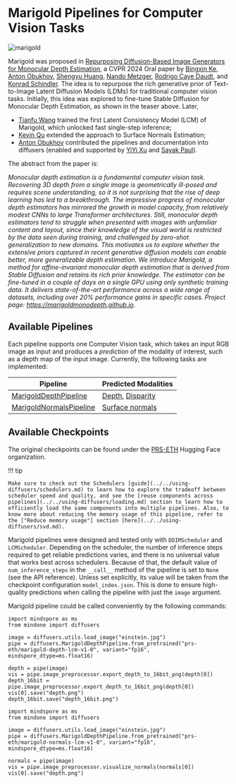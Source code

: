 <!--Copyright 2024 Marigold authors and The HuggingFace Team. All rights reserved.

Licensed under the Apache License, Version 2.0 (the "License"); you may not use this file except in compliance with
the License. You may obtain a copy of the License at

http://www.apache.org/licenses/LICENSE-2.0

Unless required by applicable law or agreed to in writing, software distributed under the License is distributed on
an "AS IS" BASIS, WITHOUT WARRANTIES OR CONDITIONS OF ANY KIND, either express or implied. See the License for the
specific language governing permissions and limitations under the License.
-->

# Marigold Pipelines for Computer Vision Tasks

![marigold](https://marigoldmonodepth.github.io/images/teaser_collage_compressed.jpg)

Marigold was proposed in [Repurposing Diffusion-Based Image Generators for Monocular Depth Estimation](https://huggingface.co/papers/2312.02145), a CVPR 2024 Oral paper by [Bingxin Ke](http://www.kebingxin.com/), [Anton Obukhov](https://www.obukhov.ai/), [Shengyu Huang](https://shengyuh.github.io/), [Nando Metzger](https://nandometzger.github.io/), [Rodrigo Caye Daudt](https://rcdaudt.github.io/), and [Konrad Schindler](https://scholar.google.com/citations?user=FZuNgqIAAAAJ&hl=en).
The idea is to repurpose the rich generative prior of Text-to-Image Latent Diffusion Models (LDMs) for traditional computer vision tasks.
Initially, this idea was explored to fine-tune Stable Diffusion for Monocular Depth Estimation, as shown in the teaser above.
Later,
- [Tianfu Wang](https://tianfwang.github.io/) trained the first Latent Consistency Model (LCM) of Marigold, which unlocked fast single-step inference;
- [Kevin Qu](https://www.linkedin.com/in/kevin-qu-b3417621b/?locale=en_US) extended the approach to Surface Normals Estimation;
- [Anton Obukhov](https://www.obukhov.ai/) contributed the pipelines and documentation into diffusers (enabled and supported by [YiYi Xu](https://yiyixuxu.github.io/) and [Sayak Paul](https://sayak.dev/)).

The abstract from the paper is:

*Monocular depth estimation is a fundamental computer vision task. Recovering 3D depth from a single image is geometrically ill-posed and requires scene understanding, so it is not surprising that the rise of deep learning has led to a breakthrough. The impressive progress of monocular depth estimators has mirrored the growth in model capacity, from relatively modest CNNs to large Transformer architectures. Still, monocular depth estimators tend to struggle when presented with images with unfamiliar content and layout, since their knowledge of the visual world is restricted by the data seen during training, and challenged by zero-shot generalization to new domains. This motivates us to explore whether the extensive priors captured in recent generative diffusion models can enable better, more generalizable depth estimation. We introduce Marigold, a method for affine-invariant monocular depth estimation that is derived from Stable Diffusion and retains its rich prior knowledge. The estimator can be fine-tuned in a couple of days on a single GPU using only synthetic training data. It delivers state-of-the-art performance across a wide range of datasets, including over 20% performance gains in specific cases. Project page: https://marigoldmonodepth.github.io.*

## Available Pipelines

Each pipeline supports one Computer Vision task, which takes an input RGB image as input and produces a *prediction* of the modality of interest, such as a depth map of the input image.
Currently, the following tasks are implemented:

| Pipeline                                                                                                                                    | Predicted Modalities                                                                                             |
|---------------------------------------------------------------------------------------------------------------------------------------------|------------------------------------------------------------------------------------------------------------------|
| [MarigoldDepthPipeline](https://github.com/mindspore-lab/mindone/tree/master/mindone/diffusers/pipelines/marigold/pipeline_marigold_depth.py)     | [Depth](https://en.wikipedia.org/wiki/Depth_map), [Disparity](https://en.wikipedia.org/wiki/Binocular_disparity) |
| [MarigoldNormalsPipeline](https://github.com/mindspore-lab/mindone/tree/master/mindone/diffusers/pipelines/marigold/pipeline_marigold_normals.py) | [Surface normals](https://en.wikipedia.org/wiki/Normal_mapping)                                                  |


## Available Checkpoints

The original checkpoints can be found under the [PRS-ETH](https://huggingface.co/prs-eth/) Hugging Face organization.

!!! tip

    Make sure to check out the Schedulers [guide](../../using-diffusers/schedulers.md) to learn how to explore the tradeoff between scheduler speed and quality, and see the [reuse components across pipelines](../../using-diffusers/loading.md) section to learn how to efficiently load the same components into multiple pipelines. Also, to know more about reducing the memory usage of this pipeline, refer to the ["Reduce memory usage"] section [here](../../using-diffusers/svd.md).


<Tip warning={true}>

Marigold pipelines were designed and tested only with `DDIMScheduler` and `LCMScheduler`.
Depending on the scheduler, the number of inference steps required to get reliable predictions varies, and there is no universal value that works best across schedulers.
Because of that, the default value of `num_inference_steps` in the `__call__` method of the pipeline is set to `None` (see the API reference).
Unless set explicitly, its value will be taken from the checkpoint configuration `model_index.json`.
This is done to ensure high-quality predictions when calling the pipeline with just the `image` argument.

</Tip>

Marigold pipeline could be called conveniently by the following commands:

````
import mindspore as ms
from mindone import diffusers

image = diffusers.utils.load_image("einstein.jpg")
pipe = diffusers.MarigoldDepthPipeline.from_pretrained("prs-eth/marigold-depth-lcm-v1-0", variant="fp16", mindspore_dtype=ms.float16)

depth = pipe(image)
vis = pipe.image_preprocessor.export_depth_to_16bit_png(depth[0])
depth_16bit = pipe.image_preprocessor.export_depth_to_16bit_png(depth[0])
vis[0].save("depth.png")
depth_16bit.save("depth_16bit.png")
````

````
import mindspore as ms
from mindone import diffusers

image = diffusers.utils.load_image("einstein.jpg")
pipe = diffusers.MarigoldDepthPipeline.from_pretrained("prs-eth/marigold-normals-lcm-v1-0", variant="fp16", mindspore_dtype=ms.float16)

normals = pipe(image)
vis = pipe.image_preprocessor.visualize_normals(normals[0])
vis[0].save("depth.png")
````

[//]: # (::: mindone.diffusers.MarigoldDepthPipeline)

[//]: # (	members:)

[//]: # (		- all)

[//]: # (		- __call__)

[//]: # ()
[//]: # (::: mindone.diffusers.MarigoldNormalsPipeline)

[//]: # (	members:)

[//]: # (		- all)

[//]: # (		- __call__)

[//]: # ()
[//]: # (::: mindone.diffusers.pipelines.marigold.pipeline_marigold_depth.MarigoldDepthOutput)

[//]: # ()
[//]: # (::: mindone.diffusers.pipelines.marigold.pipeline_marigold_normals.MarigoldNormalsOutput)